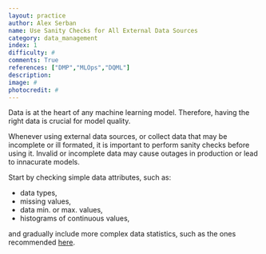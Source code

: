 ```yaml
---
layout: practice
author: Alex Serban
name: Use Sanity Checks for All External Data Sources
category: data_management
index: 1
difficulty: #
comments: True
references: ["DMP","MLOps","DQML"]
description:
image: #
photocredit: #
---
```


Data is at the heart of any machine learning model.
Therefore, having the right data is crucial for model quality.

Whenever using external data sources, or collect data that may be incomplete or ill formated, it is important to perform sanity checks before using it.
Invalid or incomplete data may cause outages in production or lead to innacurate models.

Start by checking simple data attributes, such as:

- data types,
- missing values,
- data min. or max. values,
- histograms of continuous values,

and gradually include more complex data statistics, such as the ones recommended <a href="/blog/2020/input_data_completeness">here</a>.
